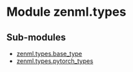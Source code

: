 Module zenml.types
==================

Sub-modules
-----------
* [zenml.types.base_type](/reference/zenml/types/base_type.md)  
* [zenml.types.pytorch_types](/reference/zenml/types/pytorch_types.md)  

